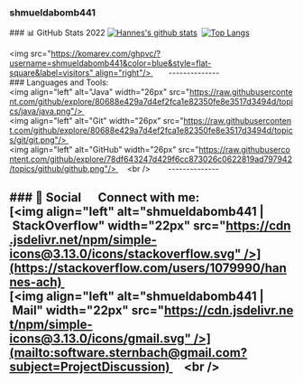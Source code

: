 ### shmueldabomb441 
### :bar_chart: GitHub Stats 2022
[![Hannes's github stats](https://github-readme-stats.vercel.app/api?username=shmueldabomb441&show_icons=true&line_height=21&show_icons=true&hide_border=true)](https://github.com/anuraghazra/github-readme-stats)  
[![Top Langs](https://github-readme-stats.vercel.app/api/top-langs/?username=shmueldabomb441&show_icons=true&layout=compact&theme=vue&hide_border=true)](https://github.com/anuraghazra/github-readme-stats)  
 
<img src="https://komarev.com/ghpvc/?username=shmueldabomb441&color=blue&style=flat-square&label=visitors" align="right"/>  
    
    
--------------  
    
### Languages and Tools:  
    
<img align="left" alt="Java" width="26px" src="https://raw.githubusercontent.com/github/explore/80688e429a7d4ef2fca1e82350fe8e3517d3494d/topics/java/java.png"/>  
<img align="left" alt="Git" width="26px" src="https://raw.githubusercontent.com/github/explore/80688e429a7d4ef2fca1e82350fe8e3517d3494d/topics/git/git.png"/>  
<img align="left" alt="GitHub" width="26px" src="https://raw.githubusercontent.com/github/explore/78df643247d429f6cc873026c0622819ad797942/topics/github/github.png"/>  
    
<br />  
    
    
--------------  
   

### :email: Social   
    
Connect with me:  
    
[<img align="left" alt="shmueldabomb441 | StackOverflow" width="22px" src="https://cdn.jsdelivr.net/npm/simple-icons@3.13.0/icons/stackoverflow.svg" />](https://stackoverflow.com/users/1079990/hannes-ach)  
[<img align="left" alt="shmueldabomb441 | Mail" width="22px" src="https://cdn.jsdelivr.net/npm/simple-icons@3.13.0/icons/gmail.svg" />](mailto:software.sternbach@gmail.com?subject=ProjectDiscussion)  
    
<br />  
    
    
--------------
<!--
**shmueldabomb441/shmueldabomb441** is a ✨ _special_ ✨ repository because its `README.md` (this file) appears on your GitHub profile.

Here are some ideas to get you started:

- 🔭 I’m currently working on ...
- 🌱 I’m currently learning ...
- 👯 I’m looking to collaborate on ...
- 🤔 I’m looking for help with ...
- 💬 Ask me about ...
- 📫 How to reach me: ...
- 😄 Pronouns: ...
- ⚡ Fun fact: ...
-->

